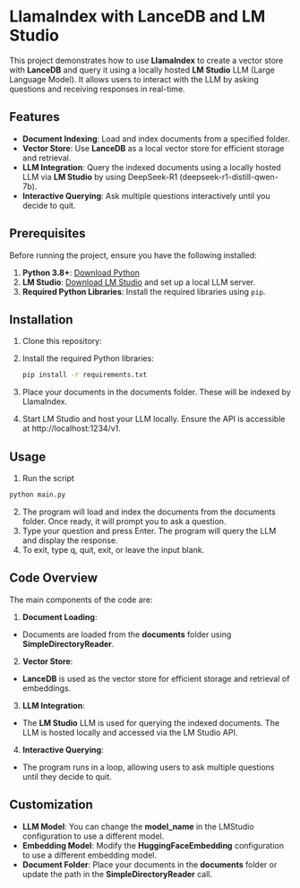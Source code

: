 # LlamaIndex with LanceDB and LM Studio

This project demonstrates how to use **LlamaIndex** to create a vector store with **LanceDB** and query it using a locally hosted **LM Studio** LLM (Large Language Model). It allows users to interact with the LLM by asking questions and receiving responses in real-time.

## Features

- **Document Indexing**: Load and index documents from a specified folder.
- **Vector Store**: Use **LanceDB** as a local vector store for efficient storage and retrieval.
- **LLM Integration**: Query the indexed documents using a locally hosted LLM via **LM Studio** by using DeepSeek-R1 (deepseek-r1-distill-qwen-7b).
- **Interactive Querying**: Ask multiple questions interactively until you decide to quit.

## Prerequisites

Before running the project, ensure you have the following installed:

1. **Python 3.8+**: [Download Python](https://www.python.org/downloads/)
2. **LM Studio**: [Download LM Studio](https://lmstudio.ai/) and set up a local LLM server.
3. **Required Python Libraries**: Install the required libraries using `pip`.

## Installation

1. Clone this repository:

2. Install the required Python libraries:
    ```bash
    pip install -r requirements.txt
    ```
3. Place your documents in the documents folder. These will be indexed by LlamaIndex.
4. Start LM Studio and host your LLM locally. Ensure the API is accessible at http://localhost:1234/v1.

## Usage

1. Run the script
  ```bash
  python main.py
  ```
2. The program will load and index the documents from the documents folder. Once ready, it will prompt you to ask a question.
3. Type your question and press Enter. The program will query the LLM and display the response.
4. To exit, type q, quit, exit, or leave the input blank.

## Code Overview

The main components of the code are:
1. **Document Loading**:
- Documents are loaded from the **documents** folder using **SimpleDirectoryReader**.
2. **Vector Store**:
- **LanceDB** is used as the vector store for efficient storage and retrieval of embeddings.
3. **LLM Integration**:
- The **LM Studio** LLM is used for querying the indexed documents. The LLM is hosted locally and accessed via the LM Studio API.
4. **Interactive Querying**:
- The program runs in a loop, allowing users to ask multiple questions until they decide to quit.

## Customization

- **LLM Model**: You can change the **model_name** in the LMStudio configuration to use a different model.
- **Embedding Model**: Modify the **HuggingFaceEmbedding** configuration to use a different embedding model.
- **Document Folder**: Place your documents in the **documents** folder or update the path in the **SimpleDirectoryReader** call.
